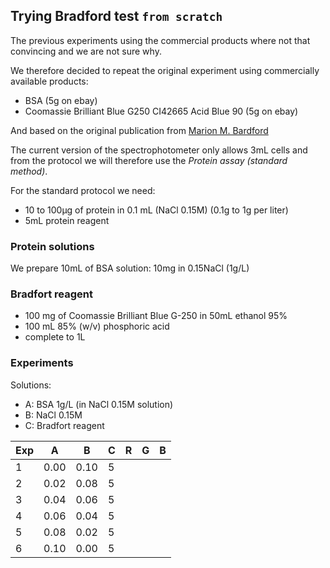 ## Trying Bradford test `from scratch`

The previous experiments using the commercial products where not that convincing and we are not sure why.

We therefore decided to repeat the original experiment using commercially available products:

- BSA (5g on ebay)
- Coomassie Brilliant Blue G250 CI42665 Acid Blue 90 (5g on ebay)

And based on the original publication from [Marion M. Bardford](<https://doi.org/10.1016/0003-2697(76)90527-3>)

The current version of the spectrophotometer only allows 3mL cells and from the protocol we will therefore use the _Protein assay (standard method)_.

For the standard protocol we need:

- 10 to 100µg of protein in 0.1 mL (NaCl 0.15M) (0.1g to 1g per liter)
- 5mL protein reagent

### Protein solutions

We prepare 10mL of BSA solution: 10mg in 0.15NaCl (1g/L)

### Bradfort reagent

- 100 mg of Coomassie Brilliant Blue G-250 in 50mL ethanol 95%
- 100 mL 85% (w/v) phosphoric acid
- complete to 1L

### Experiments

Solutions:

- A: BSA 1g/L (in NaCl 0.15M solution)
- B: NaCl 0.15M
- C: Bradfort reagent

| Exp | A    | B    | C   | R   | G   | B   |
| --- | ---- | ---- | --- | --- | --- | --- |
| 1   | 0.00 | 0.10 | 5   |     |     |     |
| 2   | 0.02 | 0.08 | 5   |     |     |     |
| 3   | 0.04 | 0.06 | 5   |     |     |     |
| 4   | 0.06 | 0.04 | 5   |     |     |     |
| 5   | 0.08 | 0.02 | 5   |     |     |     |
| 6   | 0.10 | 0.00 | 5   |     |     |     |
